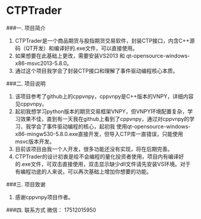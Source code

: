 # CTPTrader

###一. 项目简介
1. CTPTrader是一个商品期货与股指期货交易软件，封装CTP接口，内含C++源码（QT开发）和编译好的.exe文件，可以直接使用。
2. 如果想要在此基础上更改，需要安装VS2013 和 qt-opensource-windows-x86-msvc2013-5.8.0。
3. 通过这个项目我学会了封装CTP接口和理解了事件驱动编程核心本质。


###二. 项目说明
1. 该项目参考了github上的cppvnpy，cppvnpy是C++版本的VNPY，详细内容见cppvnpy。
2. 起初我想学习python版本的期货交易框架VNPY，但VNPY环境配置复杂，学习效果不佳，直到有一天我在github上看到了cppvnpy，通过对cppvnpy的学习，我学会了事件驱动编程的核心，起初我 使用qt-opensource-windows-x86-mingw530-5.8.0.exe直接开发，但导入CTP库一直错误，只能使用msvc版本开发。
3. 目前该项目由我一个人开发，很多功能还没有实现，将在后期完善。
4. CTPTrader的设计初衷是给不会编程的量化投资者使用，项目内有编译好的.exe文件，可双击直接使用，双击显示缺少dll文件请先安装VS环境。对于有编程功底的人来说，可以再次基础上增加你想要的功能。

###三. 项目致谢
1. 感谢cppvnpy项目作者。

###四. 联系方式
微信： 17512015950
